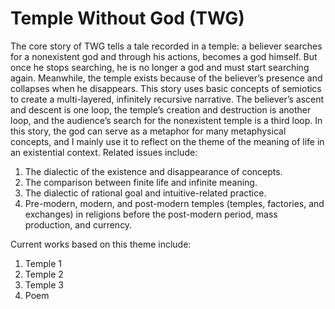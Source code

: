 # **Temple Without God (TWG)**

The core story of TWG tells a tale recorded in a temple: a believer searches for a nonexistent god and through his actions, becomes a god himself. But once he stops searching, he is no longer a god and must start searching again. Meanwhile, the temple exists because of the believer’s presence and collapses when he disappears. This story uses basic concepts of semiotics to create a multi-layered, infinitely recursive narrative. The believer’s ascent and descent is one loop, the temple’s creation and destruction is another loop, and the audience’s search for the nonexistent temple is a third loop. In this story, the god can serve as a metaphor for many metaphysical concepts, and I mainly use it to reflect on the theme of the meaning of life in an existential context. Related issues include:

1. The dialectic of the existence and disappearance of concepts.
2. The comparison between finite life and infinite meaning.
3. The dialectic of rational goal and intuitive-related practice.
4. Pre-modern, modern, and post-modern temples (temples, factories, and exchanges) in religions before the post-modern period, mass production, and currency.

Current works based on this theme include:

1. Temple 1
2. Temple 2
3. Temple 3
4. Poem